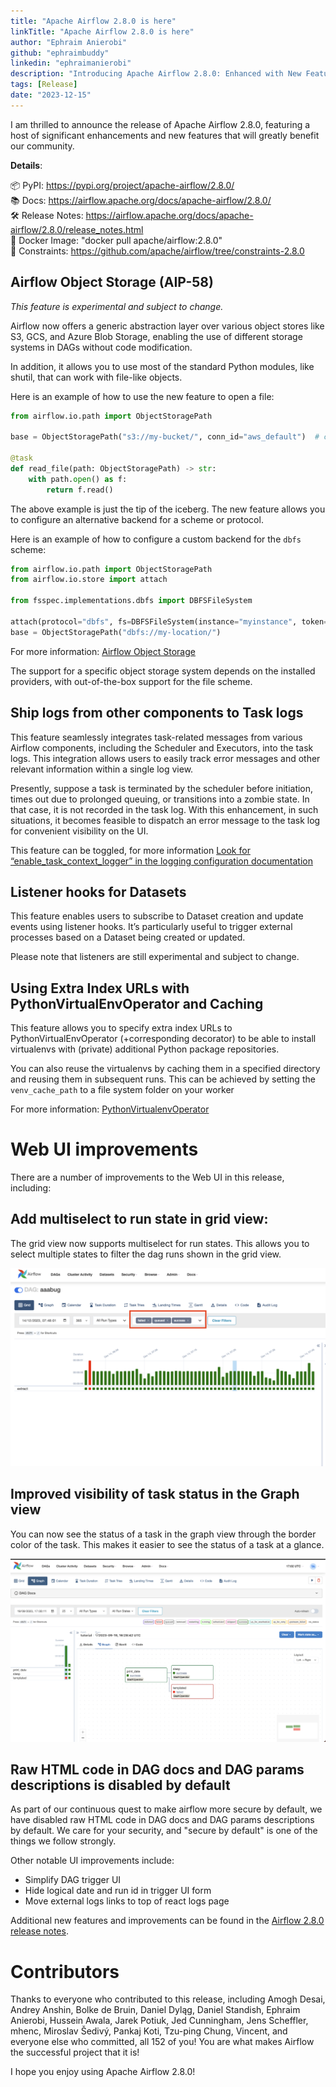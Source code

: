 ```yaml
---
title: "Apache Airflow 2.8.0 is here"
linkTitle: "Apache Airflow 2.8.0 is here"
author: "Ephraim Anierobi"
github: "ephraimbuddy"
linkedin: "ephraimanierobi"
description: "Introducing Apache Airflow 2.8.0: Enhanced with New Features and Significant Improvements"
tags: [Release]
date: "2023-12-15"
---
```


I am thrilled to announce the release of Apache Airflow 2.8.0, featuring a host of significant enhancements and new features that will greatly benefit our community.

**Details**:

📦 PyPI: https://pypi.org/project/apache-airflow/2.8.0/ \
📚 Docs: https://airflow.apache.org/docs/apache-airflow/2.8.0/ \
🛠 Release Notes: https://airflow.apache.org/docs/apache-airflow/2.8.0/release_notes.html \
🐳 Docker Image: "docker pull apache/airflow:2.8.0" \
🚏 Constraints: https://github.com/apache/airflow/tree/constraints-2.8.0

## Airflow Object Storage (AIP-58)

*This feature is experimental and subject to change.*

Airflow now offers a generic abstraction layer over various object stores like S3, GCS, and Azure Blob Storage, enabling the use of different storage systems in DAGs without code modification.

In addition, it allows you to use most of the standard Python modules, like shutil, that can work with file-like objects.

Here is an example of how to use the new feature to open a file:

```python
from airflow.io.path import ObjectStoragePath

base = ObjectStoragePath("s3://my-bucket/", conn_id="aws_default")  # conn_id is optional

@task
def read_file(path: ObjectStoragePath) -> str:
    with path.open() as f:
        return f.read()
```

The above example is just the tip of the iceberg. The new feature allows you to configure an alternative backend for a scheme or protocol.

Here is an example of how to configure a custom backend for the `dbfs` scheme:

```python
from airflow.io.path import ObjectStoragePath
from airflow.io.store import attach

from fsspec.implementations.dbfs import DBFSFileSystem

attach(protocol="dbfs", fs=DBFSFileSystem(instance="myinstance", token="mytoken"))
base = ObjectStoragePath("dbfs://my-location/")
```

For more information: [Airflow Object Storage](https://airflow.apache.org/docs/apache-airflow/stable/core-concepts/objectstorage.html)

The support for a specific object storage system depends on the installed providers,
with out-of-the-box support for the file scheme.

## Ship logs from other components to Task logs
This feature seamlessly integrates task-related messages from various Airflow components, including the Scheduler and
Executors, into the task logs. This integration allows users to easily track error messages and other relevant
information within a single log view.

Presently, suppose a task is terminated by the scheduler before initiation, times out due to prolonged queuing, or transitions into a zombie state. In that case, it is not recorded in the task log. With this enhancement, in such situations,
it becomes feasible to dispatch an error message to the task log for convenient visibility on the UI.

This feature can be toggled, for more information [Look for “enable_task_context_logger” in the logging configuration documentation](https://airflow.apache.org/docs/apache-airflow/stable/configurations-ref.html#logging)

## Listener hooks for Datasets
This feature enables users to subscribe to Dataset creation and update events using listener hooks.
It’s particularly useful to trigger external processes based on a Dataset being created or updated.

Please note that listeners are still experimental and subject to change.

## Using Extra Index URLs with PythonVirtualEnvOperator and Caching
This feature allows you to specify extra index URLs to PythonVirtualEnvOperator (+corresponding decorator) to be able to install virtualenvs with (private) additional Python package repositories.

You can also reuse the virtualenvs by caching them in a specified directory and reusing them in subsequent runs. This
can be achieved by setting the ``venv_cache_path`` to a file system folder on your worker

For more information: [PythonVirtualenvOperator](https://airflow.apache.org/docs/apache-airflow/stable/howto/operator/python.html#pythonvirtualenvoperator)

# Web UI improvements

There are a number of improvements to the Web UI in this release, including:

## Add multiselect to run state in grid view:
The grid view now supports multiselect for run states. This allows you to select multiple states to filter the dag runs shown in the grid view.

![Multiselect on the run state](multiselect-states.png)

## Improved visibility of task status in the Graph view
You can now see the status of a task in the graph view through the border color of the task. This makes it easier to see the status of a task at a glance.

![Task status visibility](task_status_visibility.png)

## Raw HTML code in DAG docs and DAG params descriptions is disabled by default
As part of our continuous quest to make airflow more secure by default, we have disabled raw HTML code in DAG docs and DAG params descriptions by default.
We care for your security, and "secure by default" is one of the things we follow strongly.

Other notable UI improvements include:
  - Simplify DAG trigger UI
  - Hide logical date and run id in trigger UI form
  - Move external logs links to top of react logs page

Additional new features and improvements can be found in the [Airflow 2.8.0 release notes](https://airflow.apache.org/docs/apache-airflow/2.8.0/release_notes.html#airflow-2-8-0-2023-12-14).

# Contributors
Thanks to everyone who contributed to this release, including Amogh Desai, Andrey Anshin, Bolke de Bruin, Daniel Dyląg, Daniel Standish, Ephraim Anierobi, Hussein Awala, Jarek Potiuk, Jed Cunningham, Jens Scheffler, mhenc, Miroslav Šedivý, Pankaj Koti, Tzu-ping Chung, Vincent, and everyone else who committed, all 152 of you! You are what makes Airflow the successful project that it is!

I hope you enjoy using Apache Airflow 2.8.0!
